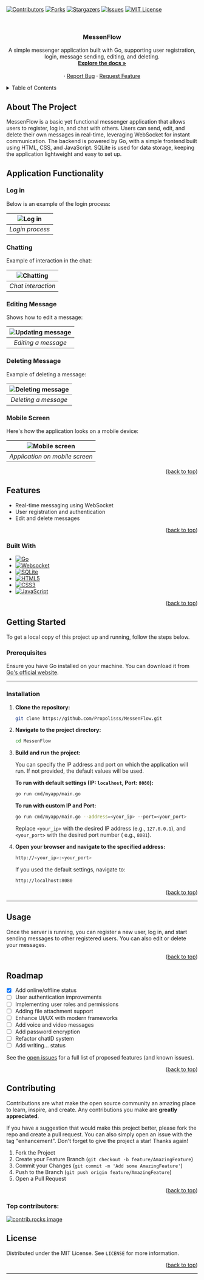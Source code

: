 <a id="readme-top"></a>

[![Contributors][contributors-shield]][contributors-url]
[![Forks][forks-shield]][forks-url]
[![Stargazers][stars-shield]][stars-url]
[![Issues][issues-shield]][issues-url]
[![MIT License][license-shield]][license-url]

<br />
<div align="center">
  <h3 align="center">MessenFlow</h3>

  <p align="center">
    A simple messenger application built with Go, supporting user registration, login, message sending, editing, and deleting.
    <br />
    <a href="https://github.com/Propolisss/MessenFlow"><strong>Explore the docs »</strong></a>
    <br />
    <br />
    ·
    <a href="https://github.com/Propolisss/MessenFlow/issues/new?labels=bug&template=bug-report---.md">Report Bug</a>
    ·
    <a href="https://github.com/Propolisss/MessenFlow/issues/new?labels=enhancement&template=feature-request---.md">Request Feature</a>
  </p>
</div>

<!-- TABLE OF CONTENTS -->
<details>
  <summary>Table of Contents</summary>
  <ol>
    <li>
      <a href="#about-the-project">About The Project</a>
      <ul>
        <li><a href="#application-functionality">Application Functionality</a></li>
        <li><a href="#built-with">Built With</a></li>
      </ul>
    </li>
    <li>
      <a href="#getting-started">Getting Started</a>
      <ul>
        <li><a href="#prerequisites">Prerequisites</a></li>
        <li><a href="#installation">Installation</a></li>
      </ul>
    </li>
    <li><a href="#usage">Usage</a></li>
    <li><a href="#roadmap">Roadmap</a></li>
    <li><a href="#contributing">Contributing</a></li>
    <li><a href="#license">License</a></li>
  </ol>
</details>

<!-- ABOUT THE PROJECT -->

## About The Project

MessenFlow is a basic yet functional messenger application that allows users to register, log in, and chat with others.
Users can send, edit, and delete their own messages in real-time, leveraging WebSocket for instant communication. The
backend is powered by Go, with a simple frontend built using HTML, CSS, and JavaScript. SQLite is used for data storage,
keeping the application lightweight and easy to set up.

## Application Functionality

### Log in

Below is an example of the login process:

| ![Log in](media/loging.gif) |
|:---------------------------:|
|       *Login process*       |

### Chatting

Example of interaction in the chat:

| ![Chatting](media/chatting.gif) |
|:-------------------------------:|
|       *Chat interaction*        |

### Editing Message

Shows how to edit a message:

| ![Updating message](media/updating.gif) |
|:---------------------------------------:|
|           *Editing a message*           |

### Deleting Message

Example of deleting a message:

| ![Deleting message](media/deleting.gif) |
|:---------------------------------------:|
|          *Deleting a message*           |

### Mobile Screen

Here's how the application looks on a mobile device:

| ![Mobile screen](media/mobile.png) |
|:----------------------------------:|
|   *Application on mobile screen*   |

<p align="right">(<a href="#readme-top">back to top</a>)</p>

## Features

- Real-time messaging using WebSocket
- User registration and authentication
- Edit and delete messages

<p align="right">(<a href="#readme-top">back to top</a>)</p>

### Built With

* [![Go][Go-pic]][Go-url]
* [![Websocket][Websocket-pic]][WebSocket-url]
* [![SQLite][SQLite-pic]][SQLite-url]
* [![HTML5][HTML-pic]][HTML-url]
* [![CSS3][CSS-pic]][CSS-url]
* [![JavaScript][JS-pic]][JS-url]

<p align="right">(<a href="#readme-top">back to top</a>)</p>

<!-- GETTING STARTED -->

## Getting Started

To get a local copy of this project up and running, follow the steps below.

### Prerequisites

Ensure you have Go installed on your machine. You can download it from [Go's official website](https://golang.org/dl/).

---

### Installation

1. **Clone the repository:**
   ```sh
   git clone https://github.com/Propolisss/MessenFlow.git
   ```
2. **Navigate to the project directory:**
   ```sh
   cd MessenFlow
   ```
3. **Build and run the project:**

   You can specify the IP address and port on which the application will run. If not provided, the default values will
   be used.

   **To run with default settings (IP: `localhost`, Port: `8080`):**
   ```sh
   go run cmd/myapp/main.go
   ```

   **To run with custom IP and Port:**
   ```sh
   go run cmd/myapp/main.go --address=<your_ip> --port=<your_port>
   ```
   Replace `<your_ip>` with the desired IP address (e.g., `127.0.0.1`), and `<your_port>` with the desired port number (
   e.g., `8081`).

4. **Open your browser and navigate to the specified address:**
   ```sh
   http://<your_ip>:<your_port>
   ```
   If you used the default settings, navigate to:
   ```sh
   http://localhost:8080
   ```

<p align="right">(<a href="#readme-top">back to top</a>)</p>

---

<!-- USAGE EXAMPLES -->

## Usage

Once the server is running, you can register a new user, log in, and start sending messages to other registered users.
You can also edit or delete your messages.

<p align="right">(<a href="#readme-top">back to top</a>)</p>

<!-- ROADMAP -->

## Roadmap

- [x] Add online/offline status
- [ ] User authentication improvements
- [ ] Implementing user roles and permissions
- [ ] Adding file attachment support
- [ ] Enhance UI/UX with modern frameworks
- [ ] Add voice and video messages
- [ ] Add password encryption
- [ ] Refactor chatID system
- [ ] Add writing... status

See the [open issues](https://github.com/Propolisss/MessenFlow/issues) for a full list of proposed features (and known
issues).

<p align="right">(<a href="#readme-top">back to top</a>)</p>

<!-- CONTRIBUTING -->

## Contributing

Contributions are what make the open source community an amazing place to learn, inspire, and create. Any contributions
you make are **greatly appreciated**.

If you have a suggestion that would make this project better, please fork the repo and create a pull request. You can
also simply open an issue with the tag "enhancement". Don't forget to give the project a star! Thanks again!

1. Fork the Project
2. Create your Feature Branch (`git checkout -b feature/AmazingFeature`)
3. Commit your Changes (`git commit -m 'Add some AmazingFeature'`)
4. Push to the Branch (`git push origin feature/AmazingFeature`)
5. Open a Pull Request

<p align="right">(<a href="#readme-top">back to top</a>)</p>

### Top contributors:

<a href="https://github.com/Propolisss/MessenFlow/graphs/contributors">
  <img src="https://contrib.rocks/image?repo=Propolisss/MessenFlow" alt="contrib.rocks image" />
</a>

<!-- LICENSE -->

## License

Distributed under the MIT License. See `LICENSE` for more information.

<p align="right">(<a href="#readme-top">back to top</a>)</p>

<!-- MARKDOWN LINKS & IMAGES -->

[contributors-shield]: https://img.shields.io/github/contributors/Propolisss/MessenFlow.svg?style=for-the-badge

[contributors-url]: https://github.com/Propolisss/MessenFlow/graphs/contributors

[forks-shield]: https://img.shields.io/github/forks/Propolisss/MessenFlow.svg?style=for-the-badge

[forks-url]: https://github.com/Propolisss/MessenFlow/network/members

[stars-shield]: https://img.shields.io/github/stars/Propolisss/MessenFlow.svg?style=for-the-badge

[stars-url]: https://github.com/Propolisss/MessenFlow/stargazers

[issues-shield]: https://img.shields.io/github/issues/Propolisss/MessenFlow.svg?style=for-the-badge

[issues-url]: https://github.com/Propolisss/MessenFlow/issues

[license-shield]: https://img.shields.io/github/license/Propolisss/MessenFlow.svg?style=for-the-badge

[license-url]: https://github.com/Propolisss/MessenFlow/blob/master/LICENSE

[Go-pic]: https://img.shields.io/badge/Go-00ADD8?style=for-the-badge&logo=go&logoColor=white

[HTML-pic]: https://img.shields.io/badge/HTML5-E34F26?style=for-the-badge&logo=html5&logoColor=white

[JS-pic]: https://img.shields.io/badge/JavaScript-F7DF1E?style=for-the-badge&logo=javascript&logoColor=black

[CSS-pic]: https://img.shields.io/badge/CSS3-1572B6?style=for-the-badge&logo=css3&logoColor=white

[Websocket-pic]: https://img.shields.io/badge/WebSocket-007ACC?style=for-the-badge&logo=websocket&logoColor=white

[SQLite-pic]: https://img.shields.io/badge/SQLite-003B57?style=for-the-badge&logo=sqlite&logoColor=white

[Go-url]: https://golang.org/

[SQLite-url]: https://www.sqlite.org/

[WebSocket-url]: https://github.com/gorilla/websocket

[HTML-url]: https://developer.mozilla.org/en-US/docs/Web/Guide/HTML/HTML5

[CSS-url]: https://developer.mozilla.org/en-US/docs/Web/CSS/CSS3

[JS-url]: https://developer.mozilla.org/en-US/docs/Web/JavaScript

---
